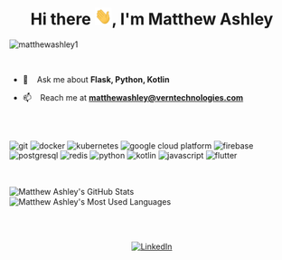 <!--
Here are some ideas to get you started:

- 🔭 I’m currently working on ...
- 🌱 I’m currently learning ...
- 👯 I’m looking to collaborate on ...
- 🤔 I’m looking for help with ...
- 💬 Ask me about ...
- 📫 How to reach me: ...
- 😄 Pronouns: ...
- ⚡ Fun fact: ...
-->

#

<h1 align="center">Hi there
    <img src="https://raw.githubusercontent.com/matthewashley1/matthewashley1/main/wave.gif"
        alt="wave gif" width="30px" height="30">, I'm Matthew Ashley
</h1

<p align="left">
    <img src="https://komarev.com/ghpvc/?username=matthewashley1" alt="matthewashley1"/>
</p>

<br/>

- 💬  &nbsp;&nbsp; Ask me about **Flask, Python, Kotlin**

- 📫  &nbsp;&nbsp; Reach me at **matthewashley@verntechnologies.com**

<br/>
<br/>

<p align="left">
    <img src="https://img.icons8.com/color/48/000000/git.png"
        alt="git" width="40" height="40"/>
    <img src="https://img.icons8.com/color/48/000000/docker.png"
        alt="docker" width="40" height="40"/>
    <img src="https://img.icons8.com/color/48/000000/kubernetes.png"
        alt="kubernetes" width="40" height="40"/>
    <img src="https://img.icons8.com/color/48/000000/google-cloud-platform.png"
        alt="google cloud platform" width="40" height="40"/>
    <img src="https://img.icons8.com/color/48/000000/firebase.png"
        alt="firebase" width="40" height="40"/>
    <img src="https://img.icons8.com/color/48/000000/postgreesql.png"
        alt="postgresql" width="40" height="40"/>
    <img src="https://img.icons8.com/color/48/000000/redis.png"
        alt="redis" width="40" height="40"/>
    <img src="https://img.icons8.com/color/48/000000/python.png"
        alt="python" width="40" height="40"/>
    <img src="https://img.icons8.com/color/48/000000/kotlin.png"
        alt="kotlin" width="40" height="40"/>
    <img src="https://img.icons8.com/color/48/000000/javascript.png"
        alt="javascript" width="40" height="40"/>
    <img src="https://img.icons8.com/color/48/000000/flutter.png"
        alt="flutter" width="40" height="40"/>
</p>

<br/>

<p>
    <img align="center" src="https://github-readme-stats.vercel.app/api?username=matthewashley1&show_icons=true&count_private=true&title_color=ffffff&text_color=c9cacc&icon_color=2bbc8a&bg_color=1d1f21&line_height=24"
        alt="Matthew Ashley's GitHub Stats"/>
    &nbsp;
    <img align="center" src="https://github-readme-stats.vercel.app/api/top-langs/?username=matthewashley1&layout=compact&langs_count=10&hide=makefile,cmake,java&title_color=ffffff&text_color=c9cacc&icon_color=2bbc8a&bg_color=1d1f21&card_width=250"
        alt="Matthew Ashley's Most Used Languages"/>
</p>

<br/>
<br/>

<p align="center">
    <a href="https://www.linkedin.com/in/matthew-ashley" target="blank">
        <img src="https://img.icons8.com/fluent/48/000000/linkedin.png"
            alt="LinkedIn" width="50" height="50"/>
    </a>
</p>
